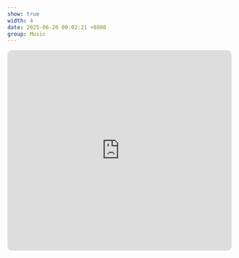 ```yaml
---
show: true
width: 4
date: 2025-06-26 00:02:21 +0800
group: Music
---
```

<div>
<iframe
  allow="autoplay *; encrypted-media *; fullscreen *; clipboard-write"
  frameborder="0"
  height="450"
  style="width:100%;max-width:660px;overflow:hidden;border-radius:10px;"
  sandbox="allow-forms allow-popups allow-same-origin allow-scripts allow-storage-access-by-user-activation allow-top-navigation-by-user-activation"
  src="https://embed.music.apple.com/en/album/magic-lantern/1678418019">
</iframe>
</div>
